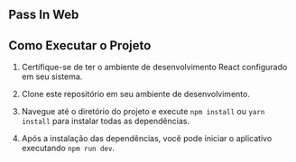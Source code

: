 ## Pass In Web



## Como Executar o Projeto

1. Certifique-se de ter o ambiente de desenvolvimento React  configurado em seu sistema.

2. Clone este repositório em seu ambiente de desenvolvimento.

3. Navegue até o diretório do projeto e execute `npm install` ou `yarn install` para instalar todas as dependências.

4. Após a instalação das dependências, você pode iniciar o aplicativo executando `npm run dev`.
